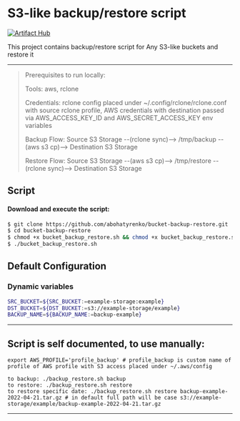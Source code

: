 # S3-like backup/restore script

[![Artifact Hub](https://img.shields.io/endpoint?url=https://artifacthub.io/badge/repository/bucket-backup-restore)](https://artifacthub.io/packages/search?repo=bucket-backup-restore)

This project contains backup/restore script for Any S3-like buckets and restore it

---
> Prerequisites to run locally:
>
> Tools: aws, rclone
>
> Credentials: rclone config placed under ~/.config/rclone/rclone.conf with source rclone profile, AWS credentials with destination passed via AWS_ACCESS_KEY_ID and AWS_SECRET_ACCESS_KEY env variables
>
>
> Backup Flow: Source S3 Storage --(rclone sync)--> /tmp/backup --(aws s3 cp)--> Destination S3 Storage
>
> Restore Flow: Source S3 Storage --(aws s3 cp)--> /tmp/restore --(rclone sync)--> Destination S3 Storage

## Script


#### Download and execute the script:

```bash
$ git clone https://github.com/abohatyrenko/bucket-backup-restore.git
$ cd bucket-backup-restore
$ chmod +x bucket_backup_restore.sh && chmod +x bucket_backup_restore.sh
$ ./bucket_backup_restore.sh
```


## Default Configuration

### Dynamic variables

```bash
SRC_BUCKET=${SRC_BUCKET:=example-storage:example}
DST_BUCKET=${DST_BUCKET:=s3://example-storage/example}
BACKUP_NAME=${BACKUP_NAME:=backup-example}
```

---
## Script is self documented, to use manually:

```shell
export AWS_PROFILE='profile_backup' # profile_backup is custom name of profile of AWS profile with S3 access placed under ~/.aws/config

to backup: ./backup_restore.sh backup
to restore: ./backup_restore.sh restore
to restore specific date: ./backup_restore.sh restore backup-example-2022-04-21.tar.gz # in default full path will be case s3://example-storage/example/backup-example-2022-04-21.tar.gz
```
---
